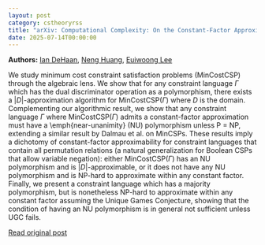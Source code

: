 ```yaml
---
layout: post
category: cstheoryrss
title: "arXiv: Computational Complexity: On the Constant-Factor Approximability of Minimum Cost Constraint"
date: 2025-07-14T00:00:00
---
```


**Authors:** [Ian DeHaan](https://dblp.uni-trier.de/search?q=Ian+DeHaan), [Neng Huang](https://dblp.uni-trier.de/search?q=Neng+Huang), [Euiwoong Lee](https://dblp.uni-trier.de/search?q=Euiwoong+Lee)

We study minimum cost constraint satisfaction problems (MinCostCSP) through
the algebraic lens. We show that for any constraint language $\Gamma$ which has
the dual discriminator operation as a polymorphism, there exists a
$|D|$-approximation algorithm for MinCostCSP$(\Gamma)$ where $D$ is the domain.
Complementing our algorithmic result, we show that any constraint language
$\Gamma$ where MinCostCSP$(\Gamma)$ admits a constant-factor approximation must
have a \emph{near-unanimity} (NU) polymorphism unless P = NP, extending a
similar result by Dalmau et al. on MinCSPs. These results imply a dichotomy of
constant-factor approximability for constraint languages that contain all
permutation relations (a natural generalization for Boolean CSPs that allow
variable negation): either MinCostCSP$(\Gamma)$ has an NU polymorphism and is
$|D|$-approximable, or it does not have any NU polymorphism and is NP-hard to
approximate within any constant factor. Finally, we present a constraint
language which has a majority polymorphism, but is nonetheless NP-hard to
approximate within any constant factor assuming the Unique Games Conjecture,
showing that the condition of having an NU polymorphism is in general not
sufficient unless UGC fails.

[Read original post](http://arxiv.org/abs/2507.08693v1)
